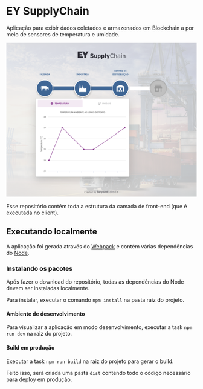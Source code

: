 # EY SupplyChain

Aplicação para exibir dados coletados e armazenados em Blockchain a por meio de sensores de temperatura e umidade.

<p align="center">
  <img src="./screenshot.png" alt="Tela da aplicação EY Supply Chain" width="654" />
</p>

Esse repositório contém toda a estrutura da camada de front-end (que é executada no client).

## Executando localmente

A aplicação foi gerada através do [Webpack](https://webpack.js.org/guides/getting-started/) e contém várias dependências do [Node](https://docs.npmjs.com/downloading-and-installing-node-js-and-npm).

### Instalando os pacotes

Após fazer o download do repositório, todas as dependências do Node devem ser instaladas localmente.

Para instalar, executar o comando ```npm install``` na pasta raiz do projeto.

#### Ambiente de desenvolvimento

Para visualizar a aplicação em modo desenvolvimento, executar a task ```npm run dev``` na raiz do projeto.

#### Build em produção

Executar a task ```npm run build``` na raiz do projeto para gerar o build.

Feito isso, será criada uma pasta ```dist``` contendo todo o código necessário para deploy em produção.